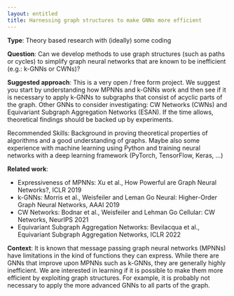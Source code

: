 ```yaml
---
layout: entitled
title: Harnessing graph structures to make GNNs more efficient
---
```


**Type**: 
Theory based research with (ideally) some coding

**Question**:
Can we develop methods to use graph structures (such as paths or cycles) to simplify graph neural networks that are known to be inefficient (e.g.: k-GNNs or CWNs)?

**Suggested approach**:
This is a very open / free form project. We suggest you start by understanding how MPNNs and k-GNNs work and then see if it is necessary to apply k-GNNs to subgraphs that consist of acyclic parts of the graph. Other GNNs to consider investigating: CW Networks (CWNs) and Equivariant Subgraph Aggregation Networks (ESAN). If the time allows, theoretical findings should be backed up by experiments.

Recommended Skills: Background in proving theoretical properties of algorithms and a good understanding of graphs. Maybe also some experience with machine learning using Python and training neural networks with a deep learning framework (PyTorch, TensorFlow, Keras, ...)

**Related work**:
- Expressiveness of MPNNs: Xu et al., How Powerful are Graph Neural Networks?, ICLR 2019
- k-GNNs: Morris et al., Weisfeiler and Leman Go Neural: Higher-Order Graph Neural Networks, AAAI 2019
- CW Networks: Bodnar et al., Weisfeiler and Lehman Go Cellular: CW Networks, NeurIPS 2021
- Equivariant Subgraph Aggregation Networks: Bevilacqua et al., Equivariant Subgraph Aggregation Networks, ICLR 2022

**Context**:
It is known that message passing graph neural networks (MPNNs) have limitations in the kind of functions they can express. While there are GNNs that improve upon MPNNs such as k-GNNs, they are generally highly inefficient. We are interested in learning if it is possible to make them more efficient by exploiting graph structures. For example, it is probably not necessary to apply the more advanced GNNs to all parts of the graph.


